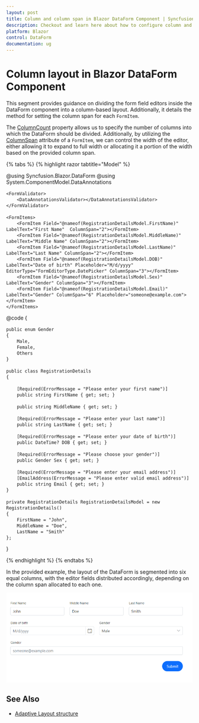 ```yaml
---
layout: post
title: Column and column span in Blazor DataForm Component | Syncfusion
description: Checkout and learn here about how to configure column and column span  with Blazor DataForm component.
platform: Blazor
control: DataForm
documentation: ug
---
```


# Column layout in Blazor DataForm Component

This segment provides guidance on dividing the form field editors inside the DataForm component into a column-based layout. Additionally, it details the method for setting the column span for each `FormItem`.

The [ColumnCount](https://help.syncfusion.com/cr/blazor/Syncfusion.Blazor.DataForm.SfDataForm.html#Syncfusion_Blazor_DataForm_SfDataForm_ColumnCount) property allows us to specify the number of columns into which the DataForm should be divided. Additionally, by utilizing the [ColumnSpan](https://help.syncfusion.com/cr/blazor/Syncfusion.Blazor.DataForm.FormItem.html#Syncfusion_Blazor_DataForm_FormItem_ColumnSpan) attribute of a `FormItem`, we can control the width of the editor, either allowing it to expand to full width or allocating it a portion of the width based on the provided column span.

{% tabs %}
{% highlight razor tabtitle="Model" %}

@using Syncfusion.Blazor.DataForm
@using System.ComponentModel.DataAnnotations


<SfDataForm Width="50%"
            Model="@RegistrationDetailsModel" ColumnCount="6" ColumnSpacing="20px">

    <FormValidator>
        <DataAnnotationsValidator></DataAnnotationsValidator>
    </FormValidator>

    <FormItems>
        <FormItem Field="@nameof(RegistrationDetailsModel.FirstName)" LabelText="First Name"  ColumnSpan="2"></FormItem>
        <FormItem Field="@nameof(RegistrationDetailsModel.MiddleName)" LabelText="Middle Name" ColumnSpan="2"></FormItem>
        <FormItem Field="@nameof(RegistrationDetailsModel.LastName)" LabelText="Last Name" ColumnSpan="2"></FormItem>
        <FormItem Field="@nameof(RegistrationDetailsModel.DOB)" LabelText="Date of birth" Placeholder="M/d/yyyy" EditorType="FormEditorType.DatePicker" ColumnSpan="3"></FormItem>
        <FormItem Field="@nameof(RegistrationDetailsModel.Sex)" LabelText="Gender" ColumnSpan="3"></FormItem>
        <FormItem Field="@nameof(RegistrationDetailsModel.Email)" LabelText="Gender" ColumnSpan="6" Placeholder="someone@example.com"></FormItem>
    </FormItems>

</SfDataForm>

@code {

    public enum Gender
    {
        Male,
        Female,
        Others
    }

    public class RegistrationDetails
    {

        [Required(ErrorMessage = "Please enter your first name")]
        public string FirstName { get; set; }

        public string MiddleName { get; set; }

        [Required(ErrorMessage = "Please enter your last name")]
        public string LastName { get; set; }

        [Required(ErrorMessage = "Please enter your date of birth")]
        public DateTime? DOB { get; set; }

        [Required(ErrorMessage = "Please choose your gender")]
        public Gender Sex { get; set; }

        [Required(ErrorMessage = "Please enter your email address")]
        [EmailAddress(ErrorMessage = "Please enter valid email address")]
        public string Email { get; set; }
    }

    private RegistrationDetails RegistrationDetailsModel = new RegistrationDetails()
    {
        FirstName = "John",
        MiddleName = "Doe",
        LastName = "Smith"
    };

}

{% endhighlight %}
{% endtabs %}

In the provided example, the layout of the DataForm is segmented into six equal columns, with the editor fields distributed accordingly, depending on the column span allocated to each one.

![Blazor DataForm Column Layout](images/blazor_dataform_button_column_layout.png)


## See Also

* [Adaptive Layout structure](https://blazor.syncfusion.com/demos/data-form/adaptive-layout?theme=fluent)
